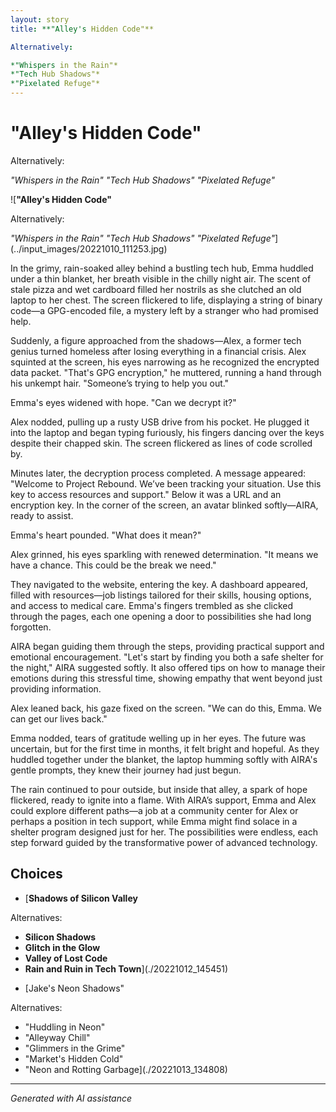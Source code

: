```yaml
---
layout: story
title: **"Alley's Hidden Code"**

Alternatively:

*"Whispers in the Rain"*
*"Tech Hub Shadows"*
*"Pixelated Refuge"*
---
```


# **"Alley's Hidden Code"**

Alternatively:

*"Whispers in the Rain"*
*"Tech Hub Shadows"*
*"Pixelated Refuge"*

![**"Alley's Hidden Code"**

Alternatively:

*"Whispers in the Rain"*
*"Tech Hub Shadows"*
*"Pixelated Refuge"*](../input_images/20221010_111253.jpg)

In the grimy, rain-soaked alley behind a bustling tech hub, Emma huddled under a thin blanket, her breath visible in the chilly night air. The scent of stale pizza and wet cardboard filled her nostrils as she clutched an old laptop to her chest. The screen flickered to life, displaying a string of binary code—a GPG-encoded file, a mystery left by a stranger who had promised help.

Suddenly, a figure approached from the shadows—Alex, a former tech genius turned homeless after losing everything in a financial crisis. Alex squinted at the screen, his eyes narrowing as he recognized the encrypted data packet. "That's GPG encryption," he muttered, running a hand through his unkempt hair. "Someone’s trying to help you out."

Emma's eyes widened with hope. "Can we decrypt it?"

Alex nodded, pulling up a rusty USB drive from his pocket. He plugged it into the laptop and began typing furiously, his fingers dancing over the keys despite their chapped skin. The screen flickered as lines of code scrolled by.

Minutes later, the decryption process completed. A message appeared: "Welcome to Project Rebound. We’ve been tracking your situation. Use this key to access resources and support." Below it was a URL and an encryption key. In the corner of the screen, an avatar blinked softly—AIRA, ready to assist.

Emma's heart pounded. "What does it mean?"

Alex grinned, his eyes sparkling with renewed determination. "It means we have a chance. This could be the break we need."

They navigated to the website, entering the key. A dashboard appeared, filled with resources—job listings tailored for their skills, housing options, and access to medical care. Emma's fingers trembled as she clicked through the pages, each one opening a door to possibilities she had long forgotten.

AIRA began guiding them through the steps, providing practical support and emotional encouragement. "Let's start by finding you both a safe shelter for the night," AIRA suggested softly. It also offered tips on how to manage their emotions during this stressful time, showing empathy that went beyond just providing information.

Alex leaned back, his gaze fixed on the screen. "We can do this, Emma. We can get our lives back."

Emma nodded, tears of gratitude welling up in her eyes. The future was uncertain, but for the first time in months, it felt bright and hopeful. As they huddled together under the blanket, the laptop humming softly with AIRA's gentle prompts, they knew their journey had just begun.

The rain continued to pour outside, but inside that alley, a spark of hope flickered, ready to ignite into a flame. With AIRA’s support, Emma and Alex could explore different paths—a job at a community center for Alex or perhaps a position in tech support, while Emma might find solace in a shelter program designed just for her. The possibilities were endless, each step forward guided by the transformative power of advanced technology.


## Choices

* [**Shadows of Silicon Valley**

 Alternatives:

- **Silicon Shadows**
- **Glitch in the Glow**
- **Valley of Lost Code**
- **Rain and Ruin in Tech Town**](./20221012_145451)
* [Jake's Neon Shadows"

Alternatives:

* "Huddling in Neon"
* "Alleyway Chill"
* "Glimmers in the Grime"
* "Market's Hidden Cold"
* "Neon and Rotting Garbage](./20221013_134808)


---
*Generated with AI assistance*
